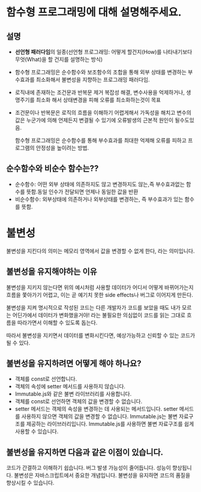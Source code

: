 # 함수형 프로그래밍에 대해 설명해주세요.  

## 설명
- **선언형 패러다임**의 일종(선언형 프로그래밍: 어떻게 할건지(How)를 나타내기보다 무엇(What)을 할 건지를 설명하는 방식) 
- 함수형 프로그래밍은 순수함수와 보조함수의 조합을 통해 외부 상태를 변경하는 부수효과를 최소화해서 불변성을 지향하는 프로그래밍 패러다임.
- 로직내에 존재하는 조건문과 반복문 제거 복잡성 해결, 변수사용을 억제하거나, 생명주기를 최소화 해서 상태변경을 피해 오류를 최소화하는것이 목표
- 조건문이나 반복문은 로직의 흐름을 이해하기 어렵게해서 가독성을 해치고 변수의 값은 누군가에 의해 언제든지 변결될 수 있기에 오류발생의 근본적 원인이 될수도있음.

  함수형 프로그래밍은 순수함수를 통해 부수효과를 최대한 억제해 오류를 피하고 프로그램의 안정성을 높이려는 방법.


## 순수함수와 비순수 함수는??
- 순수함수: 어떤 외부 상태에 의존하지도 않고 변경하지도 않는,즉 부수효과없는 함수를 뜻함.동일 인수가 전달되면 언제나 동일한 값을 반환
- 비순수함수: 외부상태에 의존하거나 외부상태를 변경하는, 즉 부수효과가 있는 함수를 뜻함.

# 불변성
불변성을 지킨다의 의미는 메모리 영역에서 값을 변경할 수 없게 한다, 라는 의미입니다.  

## 불변성을 유지해야하는 이유
불변성을 지키지 않는다면 위의 예시처럼 사용할 데이터가 어디서 어떻게 바뀌어가는지 흐름을 쫓아가기 어렵고, 이는 곧 예기치 못한 side effects나 버그로 이어지게 만든다.

불변성을 지켜 명시적으로 작성된 코드는 다른 개발자가 코드를 보았을 때도 내가 모르는 어딘가에서 데이터가 변화했을거야! 라는 불필요한 의심없이 코드를 읽는 그대로 흐름을 따라가면서 이해할 수 있도록 돕는다.

따라서 불변성을 지키면서 데이터를 변화시킨다면, 예상가능하고 신뢰할 수 있는 코드가 될 수 있다.

## 불변성을 유지하려면 어떻게 해야 하나요?  
- 객체를 const로 선언합니다.
- 객체의 속성에 setter 메서드를 사용하지 않습니다.
- Immutable.js와 같은 불변 라이브러리를 사용합니다.
- 객체를 const로 선언하면 객체의 값을 변경할 수 없습니다.
- setter 메서드는 객체의 속성을 변경하는 데 사용되는 메서드입니다. setter 메서드를 사용하지 않으면 객체의 값을 변경할 수 없습니다. Immutable.js는 불변 자료구조를 제공하는 라이브러리입니다. Immutable.js를 사용하면 불변 자료구조를 쉽게 사용할 수 있습니다.

## 불변성을 유지하면 다음과 같은 이점이 있습니다.

코드가 간결하고 이해하기 쉽습니다.
버그 발생 가능성이 줄어듭니다.
성능이 향상됩니다.
불변성은 자바스크립트에서 중요한 개념입니다. 불변성을 유지하면 코드의 품질을 향상시킬 수 있습니다.

